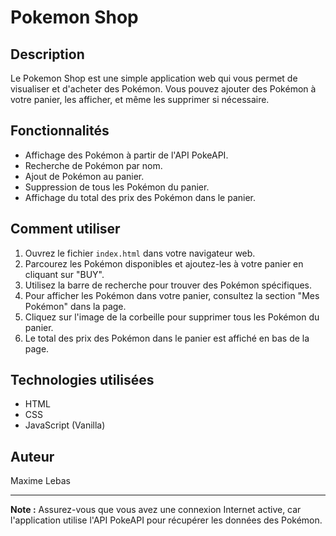# Pokemon Shop

## Description

Le Pokemon Shop est une simple application web qui vous permet de visualiser et d'acheter des Pokémon. Vous pouvez ajouter des Pokémon à votre panier, les afficher, et même les supprimer si nécessaire.

## Fonctionnalités

- Affichage des Pokémon à partir de l'API PokeAPI.
- Recherche de Pokémon par nom.
- Ajout de Pokémon au panier.
- Suppression de tous les Pokémon du panier.
- Affichage du total des prix des Pokémon dans le panier.

## Comment utiliser

1. Ouvrez le fichier `index.html` dans votre navigateur web.
2. Parcourez les Pokémon disponibles et ajoutez-les à votre panier en cliquant sur "BUY".
3. Utilisez la barre de recherche pour trouver des Pokémon spécifiques.
4. Pour afficher les Pokémon dans votre panier, consultez la section "Mes Pokémon" dans la page.
5. Cliquez sur l'image de la corbeille pour supprimer tous les Pokémon du panier.
6. Le total des prix des Pokémon dans le panier est affiché en bas de la page.

## Technologies utilisées

- HTML
- CSS
- JavaScript (Vanilla)

## Auteur

Maxime Lebas

---

**Note :** Assurez-vous que vous avez une connexion Internet active, car l'application utilise l'API PokeAPI pour récupérer les données des Pokémon.

